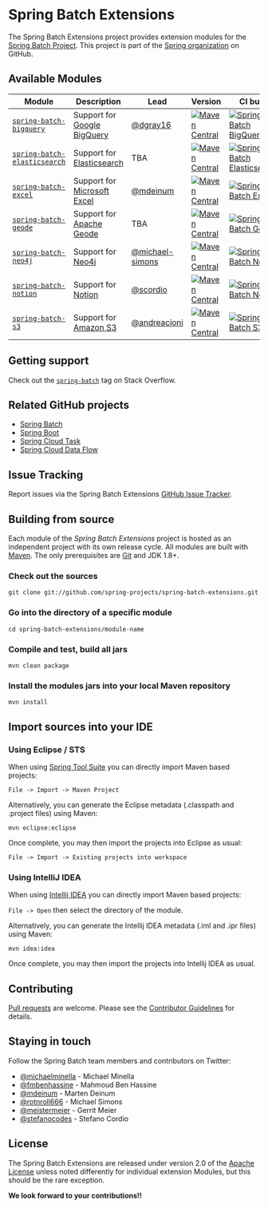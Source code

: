 Spring Batch Extensions
=============================

The Spring Batch Extensions project provides extension modules for the [Spring Batch Project][].
This project is part of the [Spring organization][] on GitHub.

## Available Modules

| Module                                                     | Description                   | Lead                                                 | Version                                                                                                                                                                                                                                 | CI build                                                                                                                                                                                                                                                                                |
|------------------------------------------------------------|-------------------------------|------------------------------------------------------|-----------------------------------------------------------------------------------------------------------------------------------------------------------------------------------------------------------------------------------------|-----------------------------------------------------------------------------------------------------------------------------------------------------------------------------------------------------------------------------------------------------------------------------------------|
| [`spring-batch-bigquery`](spring-batch-bigquery)           | Support for [Google BigQuery] | [@dgray16](https://github.com/dgray16)               | [![Maven Central](https://img.shields.io/maven-central/v/org.springframework.batch.extensions/spring-batch-bigquery?label)](https://central.sonatype.com/artifact/org.springframework.batch.extensions/spring-batch-bigquery)           | [![Spring Batch BigQuery](https://github.com/spring-projects/spring-batch-extensions/actions/workflows/spring-batch-bigquery.yml/badge.svg)](https://github.com/spring-projects/spring-batch-extensions/actions/workflows/spring-batch-bigquery.yml?query=branch%3Amain)                |
| [`spring-batch-elasticsearch`](spring-batch-elasticsearch) | Support for [Elasticsearch]   | TBA                                                  | [![Maven Central](https://img.shields.io/maven-central/v/org.springframework.batch.extensions/spring-batch-elasticsearch?label)](https://central.sonatype.com/artifact/org.springframework.batch.extensions/spring-batch-elasticsearch) | [![Spring Batch Elasticsearch](https://github.com/spring-projects/spring-batch-extensions/actions/workflows/spring-batch-elasticsearch.yml/badge.svg)](https://github.com/spring-projects/spring-batch-extensions/actions/workflows/spring-batch-elasticsearch.yml?query=branch%3Amain) |
| [`spring-batch-excel`](spring-batch-excel)                 | Support for [Microsoft Excel] | [@mdeinum](https://github.com/mdeinum)               | [![Maven Central](https://img.shields.io/maven-central/v/org.springframework.batch.extensions/spring-batch-excel?label)](https://central.sonatype.com/artifact/org.springframework.batch.extensions/spring-batch-excel)                 | [![Spring Batch Excel](https://github.com/spring-projects/spring-batch-extensions/actions/workflows/spring-batch-excel.yml/badge.svg)](https://github.com/spring-projects/spring-batch-extensions/actions/workflows/spring-batch-excel.yml?query=branch%3Amain)                         |
| [`spring-batch-geode`](spring-batch-geode)                 | Support for [Apache Geode]    | TBA                                                  | [![Maven Central](https://img.shields.io/maven-central/v/org.springframework.batch.extensions/spring-batch-geode?label)](https://central.sonatype.com/artifact/org.springframework.batch.extensions/spring-batch-geode)                 | [![Spring Batch Geode](https://github.com/spring-projects/spring-batch-extensions/actions/workflows/spring-batch-geode.yml/badge.svg)](https://github.com/spring-projects/spring-batch-extensions/actions/workflows/spring-batch-geode.yml?query=branch%3Amain)                         |
| [`spring-batch-neo4j`](spring-batch-neo4j)                 | Support for [Neo4j]           | [@michael-simons](https://github.com/michael-simons) | [![Maven Central](https://img.shields.io/maven-central/v/org.springframework.batch.extensions/spring-batch-neo4j?label)](https://central.sonatype.com/artifact/org.springframework.batch.extensions/spring-batch-neo4j)                 | [![Spring Batch Neo4j](https://github.com/spring-projects/spring-batch-extensions/actions/workflows/spring-batch-neo4j.yml/badge.svg)](https://github.com/spring-projects/spring-batch-extensions/actions/workflows/spring-batch-neo4j.yml?query=branch%3Amain)                         |
| [`spring-batch-notion`](spring-batch-notion)               | Support for [Notion]          | [@scordio](https://github.com/scordio)               | [![Maven Central](https://img.shields.io/maven-central/v/org.springframework.batch.extensions/spring-batch-notion?label)](https://central.sonatype.com/artifact/org.springframework.batch.extensions/spring-batch-notion)               | [![Spring Batch Notion](https://github.com/spring-projects/spring-batch-extensions/actions/workflows/spring-batch-notion.yml/badge.svg?branch=main)](https://github.com/spring-projects/spring-batch-extensions/actions/workflows/spring-batch-notion.yml?query=branch%3Amain)          |
| [`spring-batch-s3`](spring-batch-s3)                       | Support for [Amazon S3]       | [@andreacioni](https://github.com/andreacioni)       | [![Maven Central](https://img.shields.io/maven-central/v/org.springframework.batch.extensions/spring-batch-s3?label)](https://central.sonatype.com/artifact/org.springframework.batch.extensions/spring-batch-s3)                       | [![Spring Batch S3](https://github.com/spring-projects/spring-batch-extensions/actions/workflows/spring-batch-s3.yml/badge.svg?branch=main)](https://github.com/spring-projects/spring-batch-extensions/actions/workflows/spring-batch-s3.yml?query=branch%3Amain)                      |

## Getting support

Check out the [`spring-batch`][spring-batch tag] tag on Stack Overflow.

## Related GitHub projects

* [Spring Batch][]
* [Spring Boot][]
* [Spring Cloud Task][]
* [Spring Cloud Data Flow][]

## Issue Tracking

Report issues via the Spring Batch Extensions [GitHub Issue Tracker][].

## Building from source

Each module of the *Spring Batch Extensions* project is hosted as an independent project with its own release cycle.
All modules are built with [Maven][]. The only prerequisites are [Git][] and JDK 1.8+.

### Check out the sources

`git clone git://github.com/spring-projects/spring-batch-extensions.git`

### Go into the directory of a specific module

`cd spring-batch-extensions/module-name`

### Compile and test, build all jars

`mvn clean package`

### Install the modules jars into your local Maven repository

`mvn install`

## Import sources into your IDE

### Using Eclipse / STS

When using [Spring Tool Suite] you can directly import Maven based projects:

`File -> Import -> Maven Project`

Alternatively, you can generate the Eclipse metadata (.classpath and .project files) using Maven:

`mvn eclipse:eclipse`

Once complete, you may then import the projects into Eclipse as usual:

`File -> Import -> Existing projects into workspace`

### Using IntelliJ IDEA

When using [Intellij IDEA] you can directly import Maven based projects:

`File -> Open` then select the directory of the module.

Alternatively, you can generate the Intellij IDEA metadata (.iml and .ipr files) using Maven:

`mvn idea:idea`

Once complete, you may then import the projects into Intellij IDEA as usual.

## Contributing

[Pull requests][] are welcome. Please see the [Contributor Guidelines][] for details. 

## Staying in touch

Follow the Spring Batch team members and contributors on Twitter:

* [@michaelminella](https://twitter.com/michaelminella) - Michael Minella
* [@fmbenhassine](https://twitter.com/fmbenhassine) - Mahmoud Ben Hassine
* [@mdeinum](https://twitter.com/mdeinum) - Marten Deinum
* [@rotnroll666](https://twitter.com/rotnroll666) - Michael Simons
* [@meistermeier](https://twitter.com/meistermeier) - Gerrit Meier
* [@stefanocodes](https://twitter.com/stefanocodes) - Stefano Cordio

## License

The Spring Batch Extensions are released under version 2.0 of the [Apache License][] unless
noted differently for individual extension Modules, but this should be the rare exception.

**We look forward to your contributions!!**

[Amazon S3]: https://aws.amazon.com/s3/
[Apache Geode]: https://geode.apache.org
[Apache License]: https://www.apache.org/licenses/LICENSE-2.0
[Contributor Guidelines]: CONTRIBUTING.md
[Elasticsearch]: https://www.elastic.co
[Git]: https://help.github.com/set-up-git-redirect
[GitHub Issue Tracker]: https://github.com/spring-projects/spring-batch-extensions/issues
[Google BigQuery]: https://cloud.google.com/bigquery
[Intellij IDEA]: https://www.jetbrains.com/idea/
[Maven]: https://maven.apache.org
[Microsoft Excel]: https://www.microsoft.com/en-us/microsoft-365/excel
[Neo4j]: https://neo4j.com
[Notion]: https://notion.so/
[Pull requests]: https://docs.github.com/en/github/collaborating-with-issues-and-pull-requests/about-pull-requests
[Spring Batch]: https://github.com/spring-projects/spring-batch
[Spring Batch Project]: https://projects.spring.io/spring-batch/
[Spring Boot]: https://github.com/spring-projects/spring-boot
[Spring Cloud Data Flow]: https://github.com/spring-cloud/spring-cloud-dataflow
[Spring Cloud Task]: https://github.com/spring-cloud/spring-cloud-task
[Spring organization]: https://github.com/spring-projects
[Spring Tool Suite]: https://spring.io/tools
[spring-batch tag]: https://stackoverflow.com/questions/tagged/spring-batch
